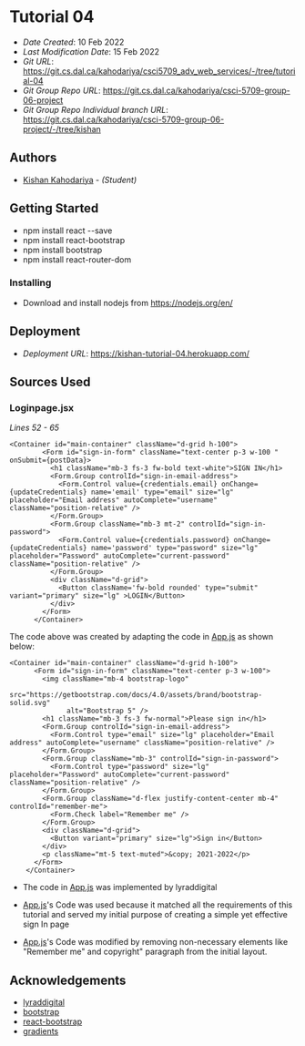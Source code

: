 # Tutorial 04

- _Date Created_: 10 Feb 2022
- _Last Modification Date_: 15 Feb 2022
- _Git URL_: https://git.cs.dal.ca/kahodariya/csci5709_adv_web_services/-/tree/tutorial-04
- _Git Group Repo URL_: https://git.cs.dal.ca/kahodariya/csci-5709-group-06-project
- _Git Group Repo Individual branch URL_: https://git.cs.dal.ca/kahodariya/csci-5709-group-06-project/-/tree/kishan

## Authors

- [Kishan Kahodariya](ks805556@dal.ca) - _(Student)_

## Getting Started

- npm install react --save
- npm install react-bootstrap
- npm install bootstrap
- npm install react-router-dom

### Installing

- Download and install nodejs from https://nodejs.org/en/

## Deployment

- _Deployment URL_: https://kishan-tutorial-04.herokuapp.com/

## Sources Used

### Loginpage.jsx

_Lines 52 - 65_

```
<Container id="main-container" className="d-grid h-100">
        <Form id="sign-in-form" className="text-center p-3 w-100 " onSubmit={postData}>
          <h1 className="mb-3 fs-3 fw-bold text-white">SIGN IN</h1>
          <Form.Group controlId="sign-in-email-address">
            <Form.Control value={credentials.email} onChange={updateCredentials} name='email' type="email" size="lg" placeholder="Email address" autoComplete="username" className="position-relative" />
          </Form.Group>
          <Form.Group className="mb-3 mt-2" controlId="sign-in-password">
            <Form.Control value={credentials.password} onChange={updateCredentials} name='password' type="password" size="lg" placeholder="Password" autoComplete="current-password" className="position-relative" />
          </Form.Group>
          <div className="d-grid">
            <Button className='fw-bold rounded' type="submit" variant="primary" size="lg" >LOGIN</Button>
          </div>
        </Form>
      </Container>
```

The code above was created by adapting the code in [App.js](https://github.com/lyraddigital/react-bootstrap-login-form/blob/master/src/App.js) as shown below:

```
<Container id="main-container" className="d-grid h-100">
      <Form id="sign-in-form" className="text-center p-3 w-100">
        <img className="mb-4 bootstrap-logo"
              src="https://getbootstrap.com/docs/4.0/assets/brand/bootstrap-solid.svg"
              alt="Bootstrap 5" />
        <h1 className="mb-3 fs-3 fw-normal">Please sign in</h1>
        <Form.Group controlId="sign-in-email-address">
          <Form.Control type="email" size="lg" placeholder="Email address" autoComplete="username" className="position-relative" />
        </Form.Group>
        <Form.Group className="mb-3" controlId="sign-in-password">
          <Form.Control type="password" size="lg" placeholder="Password" autoComplete="current-password" className="position-relative" />
        </Form.Group>
        <Form.Group className="d-flex justify-content-center mb-4" controlId="remember-me">
          <Form.Check label="Remember me" />
        </Form.Group>
        <div className="d-grid">
          <Button variant="primary" size="lg">Sign in</Button>
        </div>
        <p className="mt-5 text-muted">&copy; 2021-2022</p>
      </Form>
    </Container>
```

- The code in [App.js](https://github.com/lyraddigital/react-bootstrap-login-form/blob/master/src/App.js) was implemented by lyraddigital

- [App.js](https://github.com/lyraddigital/react-bootstrap-login-form/blob/master/src/App.js)'s Code was used because it matched all the requirements of this tutorial and served my initial purpose of creating a simple yet effective sign In page

- [App.js](https://github.com/lyraddigital/react-bootstrap-login-form/blob/master/src/App.js)'s Code was modified by removing non-necessary elements like "Remember me" and copyright" paragraph from the initial layout.

## Acknowledgements

- [lyraddigital](https://github.com/lyraddigital)
- [bootstrap](https://getbootstrap.com/)
- [react-bootstrap](https://react-bootstrap.github.io/)
- [gradients](https://www.w3schools.com/css/css3_gradients.asp)
